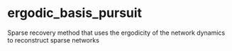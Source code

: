 # ergodic_basis_pursuit
 Sparse recovery method that uses the ergodicity of the network dynamics to reconstruct sparse networks
